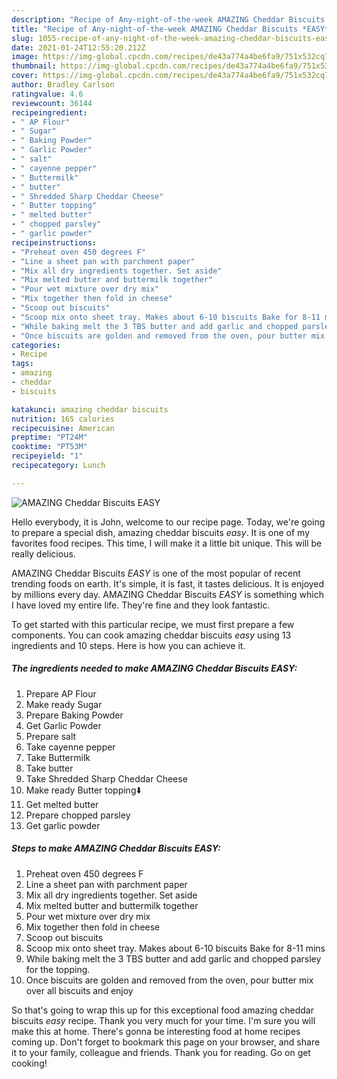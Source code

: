 ```yaml
---
description: "Recipe of Any-night-of-the-week AMAZING Cheddar Biscuits *EASY*"
title: "Recipe of Any-night-of-the-week AMAZING Cheddar Biscuits *EASY*"
slug: 1055-recipe-of-any-night-of-the-week-amazing-cheddar-biscuits-easy
date: 2021-01-24T12:55:20.212Z
image: https://img-global.cpcdn.com/recipes/de43a774a4be6fa9/751x532cq70/amazing-cheddar-biscuits-easy-recipe-main-photo.jpg
thumbnail: https://img-global.cpcdn.com/recipes/de43a774a4be6fa9/751x532cq70/amazing-cheddar-biscuits-easy-recipe-main-photo.jpg
cover: https://img-global.cpcdn.com/recipes/de43a774a4be6fa9/751x532cq70/amazing-cheddar-biscuits-easy-recipe-main-photo.jpg
author: Bradley Carlson
ratingvalue: 4.6
reviewcount: 36144
recipeingredient:
- " AP Flour"
- " Sugar"
- " Baking Powder"
- " Garlic Powder"
- " salt"
- " cayenne pepper"
- " Buttermilk"
- " butter"
- " Shredded Sharp Cheddar Cheese"
- " Butter topping"
- " melted butter"
- " chopped parsley"
- " garlic powder"
recipeinstructions:
- "Preheat oven 450 degrees F"
- "Line a sheet pan with parchment paper"
- "Mix all dry ingredients together. Set aside"
- "Mix melted butter and buttermilk together"
- "Pour wet mixture over dry mix"
- "Mix together then fold in cheese"
- "Scoop out biscuits"
- "Scoop mix onto sheet tray. Makes about 6-10 biscuits Bake for 8-11 mins"
- "While baking melt the 3 TBS butter and add garlic and chopped parsley for the topping."
- "Once biscuits are golden and removed from the oven, pour butter mix over all biscuits and enjoy"
categories:
- Recipe
tags:
- amazing
- cheddar
- biscuits

katakunci: amazing cheddar biscuits 
nutrition: 165 calories
recipecuisine: American
preptime: "PT24M"
cooktime: "PT53M"
recipeyield: "1"
recipecategory: Lunch

---
```



![AMAZING Cheddar Biscuits *EASY*](https://img-global.cpcdn.com/recipes/de43a774a4be6fa9/751x532cq70/amazing-cheddar-biscuits-easy-recipe-main-photo.jpg)

Hello everybody, it is John, welcome to our recipe page. Today, we're going to prepare a special dish, amazing cheddar biscuits *easy*. It is one of my favorites food recipes. This time, I will make it a little bit unique. This will be really delicious.

AMAZING Cheddar Biscuits *EASY* is one of the most popular of recent trending foods on earth. It's simple, it is fast, it tastes delicious. It is enjoyed by millions every day. AMAZING Cheddar Biscuits *EASY* is something which I have loved my entire life. They're fine and they look fantastic.




To get started with this particular recipe, we must first prepare a few components. You can cook amazing cheddar biscuits *easy* using 13 ingredients and 10 steps. Here is how you can achieve it.

<!--inarticleads1-->

##### The ingredients needed to make AMAZING Cheddar Biscuits *EASY*:

1. Prepare  AP Flour
1. Make ready  Sugar
1. Prepare  Baking Powder
1. Get  Garlic Powder
1. Prepare  salt
1. Take  cayenne pepper
1. Take  Buttermilk
1. Take  butter
1. Take  Shredded Sharp Cheddar Cheese
1. Make ready  Butter topping⬇️
1. Get  melted butter
1. Prepare  chopped parsley
1. Get  garlic powder




<!--inarticleads2-->

##### Steps to make AMAZING Cheddar Biscuits *EASY*:

1. Preheat oven 450 degrees F
1. Line a sheet pan with parchment paper
1. Mix all dry ingredients together. Set aside
1. Mix melted butter and buttermilk together
1. Pour wet mixture over dry mix
1. Mix together then fold in cheese
1. Scoop out biscuits
1. Scoop mix onto sheet tray. Makes about 6-10 biscuits Bake for 8-11 mins
1. While baking melt the 3 TBS butter and add garlic and chopped parsley for the topping.
1. Once biscuits are golden and removed from the oven, pour butter mix over all biscuits and enjoy




So that's going to wrap this up for this exceptional food amazing cheddar biscuits *easy* recipe. Thank you very much for your time. I'm sure you will make this at home. There's gonna be interesting food at home recipes coming up. Don't forget to bookmark this page on your browser, and share it to your family, colleague and friends. Thank you for reading. Go on get cooking!
